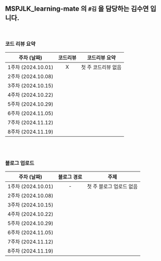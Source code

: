 ## MSPJLK_learning-mate 의 `#김` 을 담당하는 김수연 입니다.

<br />

### 코드 리뷰 요약

|    주차 (날짜)     | 코드리뷰 |    코드리뷰 요약    |
| :----------------: | :------: | :-----------------: |
| 1주차 (2024.10.01) |    X     | 첫 주 코드리뷰 없음 |
| 2주차 (2024.10.08) |          |                     |
| 3주차 (2024.10.15) |          |                     |
| 4주차 (2024.10.22) |          |                     |
| 5주차 (2024.10.29) |          |                     |
| 6주차 (2024.11.05) |          |                     |
| 7주차 (2024.11.12) |          |                     |
| 8주차 (2024.11.19) |          |                     |

<br /><br />

### 블로그 업로드

|    주차 (날짜)     | 블로그 경로 |           주제           |
| :----------------: | :---------: | :----------------------: |
| 1주차 (2024.10.01) |      -      | 첫 주 블로그 업로드 없음 |
| 2주차 (2024.10.08) |             |                          |
| 3주차 (2024.10.15) |             |                          |
| 4주차 (2024.10.22) |             |                          |
| 5주차 (2024.10.29) |             |                          |
| 6주차 (2024.11.05) |             |                          |
| 7주차 (2024.11.12) |             |                          |
| 8주차 (2024.11.19) |             |                          |
